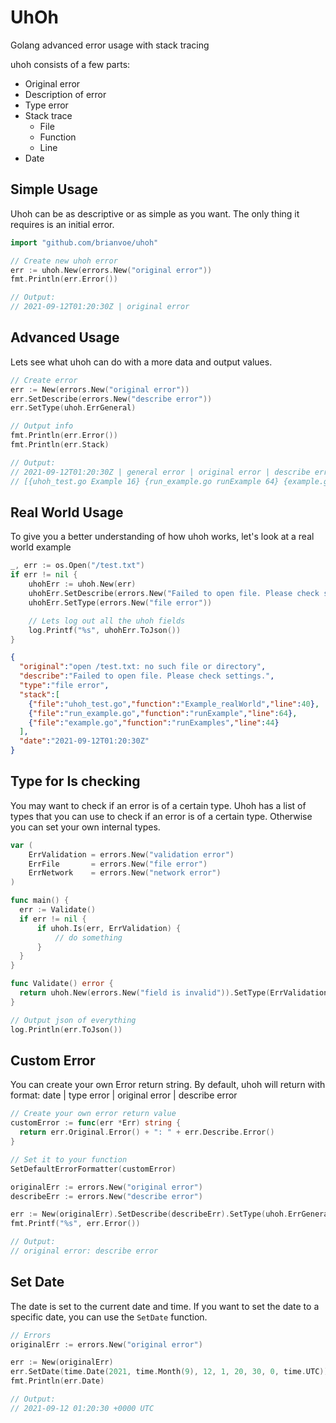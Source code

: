 # UhOh

Golang advanced error usage with stack tracing

uhoh consists of a few parts:

- Original error
- Description of error
- Type error
- Stack trace
  - File
  - Function
  - Line
- Date

## Simple Usage

Uhoh can be as descriptive or as simple as you want. The only thing it requires is an initial error.

```go
import "github.com/brianvoe/uhoh"

// Create new uhoh error
err := uhoh.New(errors.New("original error"))
fmt.Println(err.Error())

// Output:
// 2021-09-12T01:20:30Z | original error
```

## Advanced Usage

Lets see what uhoh can do with a more data and output values.

```go
// Create error
err := New(errors.New("original error"))
err.SetDescribe(errors.New("describe error"))
err.SetType(uhoh.ErrGeneral)

// Output info
fmt.Println(err.Error())
fmt.Println(err.Stack)

// Output:
// 2021-09-12T01:20:30Z | general error | original error | describe error
// [{uhoh_test.go Example 16} {run_example.go runExample 64} {example.go runExamples 44}]
```

## Real World Usage

To give you a better understanding of how uhoh works, let's look at a real world example

```go
_, err := os.Open("/test.txt")
if err != nil {
    uhohErr := uhoh.New(err)
    uhohErr.SetDescribe(errors.New("Failed to open file. Please check settings."))
    uhohErr.SetType(errors.New("file error"))

    // Lets log out all the uhoh fields
    log.Printf("%s", uhohErr.ToJson())
}
```

```json
{
  "original":"open /test.txt: no such file or directory",
  "describe":"Failed to open file. Please check settings.",
  "type":"file error",
  "stack":[
    {"file":"uhoh_test.go","function":"Example_realWorld","line":40},
    {"file":"run_example.go","function":"runExample","line":64},
    {"file":"example.go","function":"runExamples","line":44}
  ],
  "date":"2021-09-12T01:20:30Z"
}
```

## Type for Is checking

You may want to check if an error is of a certain type. 
Uhoh has a list of types that you can use to check if an error is of a certain type. 
Otherwise you can set your own internal types.

```go
var (
    ErrValidation = errors.New("validation error")
    ErrFile       = errors.New("file error")
    ErrNetwork    = errors.New("network error")
)

func main() {
  err := Validate()
  if err != nil {
      if uhoh.Is(err, ErrValidation) {
          // do something
      }
  }
}

func Validate() error {
  return uhoh.New(errors.New("field is invalid")).SetType(ErrValidation)
}

// Output json of everything
log.Println(err.ToJson())
```

## Custom Error

You can create your own Error return string.
By default, uhoh will return with format: date | type error | original error | describe error

```go
// Create your own error return value
customError := func(err *Err) string {
  return err.Original.Error() + ": " + err.Describe.Error()
}

// Set it to your function
SetDefaultErrorFormatter(customError)

originalErr := errors.New("original error")
describeErr := errors.New("describe error")

err := New(originalErr).SetDescribe(describeErr).SetType(uhoh.ErrGeneral)
fmt.Printf("%s", err.Error())

// Output:
// original error: describe error
```

## Set Date

The date is set to the current date and time. If you want to set the date to a specific date, you can use the `SetDate` function.

```go
// Errors
originalErr := errors.New("original error")

err := New(originalErr)
err.SetDate(time.Date(2021, time.Month(9), 12, 1, 20, 30, 0, time.UTC))
fmt.Println(err.Date)

// Output:
// 2021-09-12 01:20:30 +0000 UTC
```
